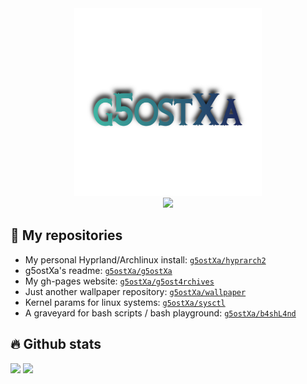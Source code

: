 <div align="center">
    <img src="/assets/g5ostxa.png" width="300" height="300"/>
</div>

<div align="center">
    <img src="https://readme-typing-svg.demolab.com?font=Iosevka+Nerd+Font&weight=900&pause=1000&color=6791C9&background=0C0E0F00&center=true&vCenter=true&width=435&lines=Welcome to my github page !"/>
</div>

## 👻 My repositories
- My personal Hyprland/Archlinux install: [`g5ostXa/hyprarch2`](https://github.com/g5ostXa/hyprarch2)
- g5ostXa's readme: [`g5ostXa/g5ostXa`](https://github.com/g5ostXa/g5ostXa)
- My gh-pages website: [`g5ostXa/g5ost4rchives`](https://github.com/g5ostXa/g5ost4rchives)
- Just another wallpaper repository: [`g5ostXa/wallpaper`](https://github.com/g5ostXa/wallpaper)
- Kernel params for linux systems: [`g5ostXa/sysctl`](https://github.com/g5ostXa/sysctl)
- A graveyard for bash scripts / bash playground: [`g5ostXa/b4shL4nd`](https://github.com/g5ostXa/b4shL4nd)

## 🔥 Github stats
<img src="https://github-readme-stats.vercel.app/api?username=g5ostXa&show_icons=true&theme=tokyonight"/> <img src="https://github-readme-streak-stats.herokuapp.com/?user=g5ostXa&theme=tokyonight"/> 
